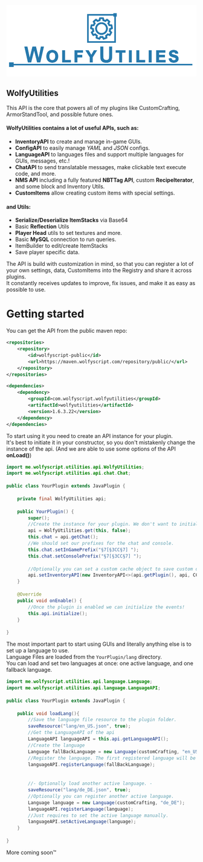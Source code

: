 <div align="center">
  <img src="docs/wu_banner.png" alt="WolfyUtilities Banner" />
</div>

## WolfyUtilities

This API is the core that powers all of my plugins like CustomCrafting, ArmorStandTool, and possible future ones.

#### WolfyUtilities contains a lot of useful APIs, such as:

- **InventoryAPI** to create and manage in-game GUIs.
- **ConfigAPI** to easily manage _YAML_ and _JSON_ configs.
- **LanguageAPI** to languages files and support multiple languages for GUIs, messages, etc.!
- **ChatAPI** to send translatable messages, make clickable text execute code, and more.
- **NMS API** including a fully featured **NBTTag API**, custom **RecipeIterator**, and some block and Inventory Utils.
- **CustomItems** allow creating custom items with special settings.

#### and Utils:

- **Serialize/Deserialize ItemStacks** via Base64
- Basic **Reflection** Utils
- **Player Head** utils to set textures and more.
- Basic **MySQL** connection to run queries.
- ItemBuilder to edit/create ItemStacks
- Save player specific data.

The API is build with customization in mind, so that you can register a lot of your own settings, data, CustomItems into
the Registry and share it across plugins.  
It constantly receives updates to improve, fix issues, and make it as easy as possible to use.

# Getting started

You can get the API from the public maven repo:

```xml
<repositories>
    <repository>
        <id>wolfyscript-public</id>
        <url>https://maven.wolfyscript.com/repository/public/</url>
    </repository>
</repositories>
```

```xml
<dependencies>
    <dependency>
        <groupId>com.wolfyscript.wolfyutilities</groupId>
        <artifactId>wolfyutilities</artifactId>
        <version>1.6.3.22</version>
    </dependency>
</dependencies>
```

To start using it you need to create an API instance for your plugin.<br>
It's best to initiate it in your constructor, so you don't mistakenly change the instance of the api.
(And we are able to use some options of the API **onLoad()**)

```java
import me.wolfyscript.utilities.api.WolfyUtilities;
import me.wolfyscript.utilities.api.chat.Chat;

public class YourPlugin extends JavaPlugin {
    
    private final WolfyUtilities api;

    public YourPlugin() {
        super();
        //Create the instance for your plugin. We don't want to initialize the events yet (so set it to false)!
        api = WolfyUtilities.get(this, false);
        this.chat = api.getChat();
        //We should set our prefixes for the chat and console.
        this.chat.setInGamePrefix("§7[§3CC§7] ");
        this.chat.setConsolePrefix("§7[§3CC§7] ");
        
        //Optionally you can set a custom cache object to save custom data for your GUI. (More detail soon)
        api.setInventoryAPI(new InventoryAPI<>(api.getPlugin(), api, CCCache.class));
    }

    @Override
    public void onEnable() {
        //Once the plugin is enabled we can initialize the events!
        this.api.initialize();
    }
    
}

```

The most important part to start using GUIs and literally anything else is to set up a language to use.<br>
Language Files are loaded from the `YourPlugin/lang` directory.<br>
You can load and set two languages at once: one active language, and one fallback language.

```java
import me.wolfyscript.utilities.api.language.Language;
import me.wolfyscript.utilities.api.language.LanguageAPI;

public class YourPlugin extends JavaPlugin {
    
    public void loadLang(){
        //Save the language file resource to the plugin folder.
        saveResource("lang/en_US.json", true);
        //Get the LanguageAPI of the api
        LanguageAPI languageAPI = this.api.getLanguageAPI();
        //Create the language
        Language fallBackLanguage = new Language(customCrafting, "en_US");
        //Register the language. The first registered language will be automatically be used as the fallback and active language.
        languageAPI.registerLanguage(fallBackLanguage);
        
        
        //- Optionally load another active language. -
        saveResource("lang/de_DE.json", true);
        //Optionally you can register another active language.
        Language language = new Language(customCrafting, "de_DE");
        languageAPI.registerLanguage(language);
        //Just requires to set the active language manually.
        languageAPI.setActiveLanguage(language);
    }
    
}
```

More coming soon™


